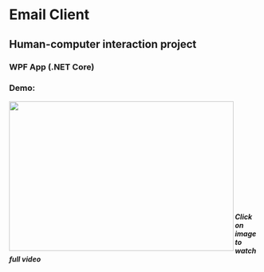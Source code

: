 # Email Client
## Human-computer interaction project 
### WPF App (.NET Core)

### Demo:
<div>
<a href="https://youtu.be/44DxFsAunUo"><img src="https://github.com/matpiwowarski/Email-Client/blob/master/E-mail%20Client/screenshot.png?" align="left" height="300" width="450" ></a>
</div>
<br><br><br><br><br><br>
<br><br><br><br><br><br>




#### *Click on image to watch full video*
